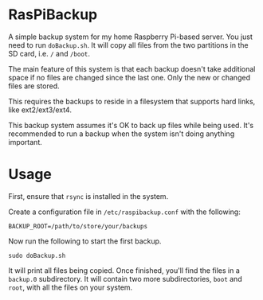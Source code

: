 # RasPiBackup

A simple backup system for my home Raspberry Pi-based server. You just need to run `doBackup.sh`. It will copy all files from the two partitions in the SD card, i.e. `/` and `/boot`.

The main feature of this system is that each backup doesn't take additional space if no files are changed since the last one. Only the new or changed files are stored.

This requires the backups to reside in a filesystem that supports hard links, like ext2/ext3/ext4.

This backup system assumes it's OK to back up files while being used. It's recommended to run a backup when the system isn't doing anything important.

# Usage

First, ensure that `rsync` is installed in the system.

Create a configuration file in `/etc/raspibackup.conf` with the following:

```
BACKUP_ROOT=/path/to/store/your/backups
```

Now run the following to start the first backup.
```
sudo doBackup.sh
```

It will print all files being copied. 
Once finished, you'll find the files in a `backup.0` subdirectory. It will contain two more subdirectories, `boot` and `root`, with all the files on your system.